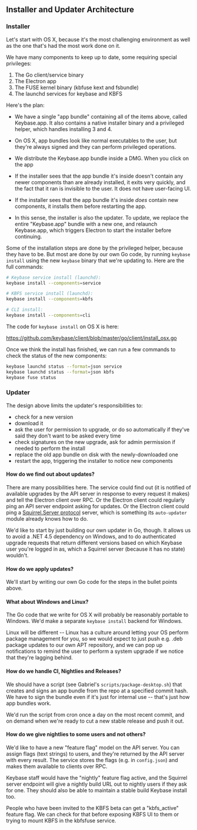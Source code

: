 ## Installer and Updater Architecture

### Installer

Let's start with OS X, because it's the most challenging environment as well as
the one that's had the most work done on it.

We have many components to keep up to date, some requiring special privileges:

1. The Go client/service binary
2. The Electron app
3. The FUSE kernel binary (kbfuse kext and fsbundle)
4. The launchd services for keybase and KBFS

Here's the plan:

* We have a single "app bundle" containing all of the items above, called
  Keybase.app.  It also contains a native installer binary and a privileged
  helper, which handles installing 3 and 4.

* On OS X, app bundles look like normal executables to the user, but they're
  always signed and they can perform privileged operations.

* We distribute the Keybase.app bundle inside a DMG.  When you click on the app
* If the installer sees that the app bundle it's inside doesn't contain any
  newer components than are already installed, it exits very quickly, and the
  fact that it ran is invisible to the user.  It does not have user-facing UI.

* If the installer sees that the app bundle it's inside *does* contain new
  components, it installs them before restarting the app.

* In this sense, the installer is also the updater.  To update, we replace
  the entire "Keybase.app" bundle with a new one, and relaunch Keybase.app,
  which triggers Electron to start the installer before continuing.

Some of the installation steps are done by the privileged helper, because they
have to be.  But most are done by our own Go code, by running `keybase install`
using the new `keybase` binary that we're updating to.  Here are the full
commands:
```sh
# Keybase service install (launchd):
keybase install --components=service

# KBFS service install (launchd):
keybase install --components=kbfs

# CLI install:
keybase install --components=cli
```
The code for `keybase install` on OS X is here:

https://github.com/keybase/client/blob/master/go/client/install_osx.go

Once we think the install has finished, we can run a few commands to check the
status of the new components:
```sh
keybase launchd status --format=json service
keybase launchd status --format=json kbfs
keybase fuse status
```

### Updater

The design above limits the updater's responsibilities to:
* check for a new version
* download it
* ask the user for permission to upgrade, or do so automatically if they've
  said they don't want to be asked every time
* check signatures on the new upgrade, ask for admin permission if needed to
  perform the install
* replace the old app bundle on disk with the newly-downloaded one
* restart the app, triggering the installer to notice new components

#### How do we find out about updates?

There are many possibilities here.  The service could find out (it is notified
of available upgrades by the API server in response to every request it makes)
and tell the Electron client over RPC.  Or the Electron client could regularly
ping an API server endpoint asking for updates.  Or the Electron client could
ping a [Squirrel.Server protocol](https://github.com/Squirrel/Squirrel.Mac#update-json-format)
server, which is something its `auto-updater` module already knows how to do.

We'd like to start by just building our own updater in Go, though.  It allows
us to avoid a .NET 4.5 dependency on Windows, and to do authenticated upgrade
requests that return different versions based on which Keybase user you're
logged in as, which a Squirrel server (because it has no state) wouldn't.

#### How do we apply updates?

We'll start by writing our own Go code for the steps in the bullet points above.

#### What about Windows and Linux?

The Go code that we write for OS X will probably be reasonably portable to
Windows.  We'd make a separate `keybase install` backend for Windows.

Linux will be different -- Linux has a culture around letting your OS perform
package management for you, so we would expect to just push e.g. .deb package
updates to our own APT repository, and we can pop up notifications to remind
the user to perform a system upgrade if we notice that they're lagging behind.

#### How do we handle CI, Nightlies and Releases?

We should have a script (see Gabriel's `scripts/package-desktop.sh`) that
creates and signs an app bundle from the repo at a specified commit hash.
We have to sign the bundle even if it's just for internal use -- that's just
how app bundles work.

We'd run the script from cron once a day on the most recent commit, and on
demand when we're ready to cut a new stable release and push it out.

#### How do we give nightlies to some users and not others?

We'd like to have a new "feature flag" model on the API server.  You can assign
flags (text strings) to users, and they're returned by the API server with
every result.  The service stores the flags (e.g. in `config.json`) and makes
them available to clients over RPC.

Keybase staff would have the "nightly" feature flag active, and the Squirrel
server endpoint will give a nightly build URL out to nightly users if they ask
for one.  They should also be able to maintain a stable build Keybase install
too.

People who have been invited to the KBFS beta can get a "kbfs_active" feature
flag.  We can check for that before exposing KBFS UI to them or trying to mount
KBFS in the kbfsfuse service.
